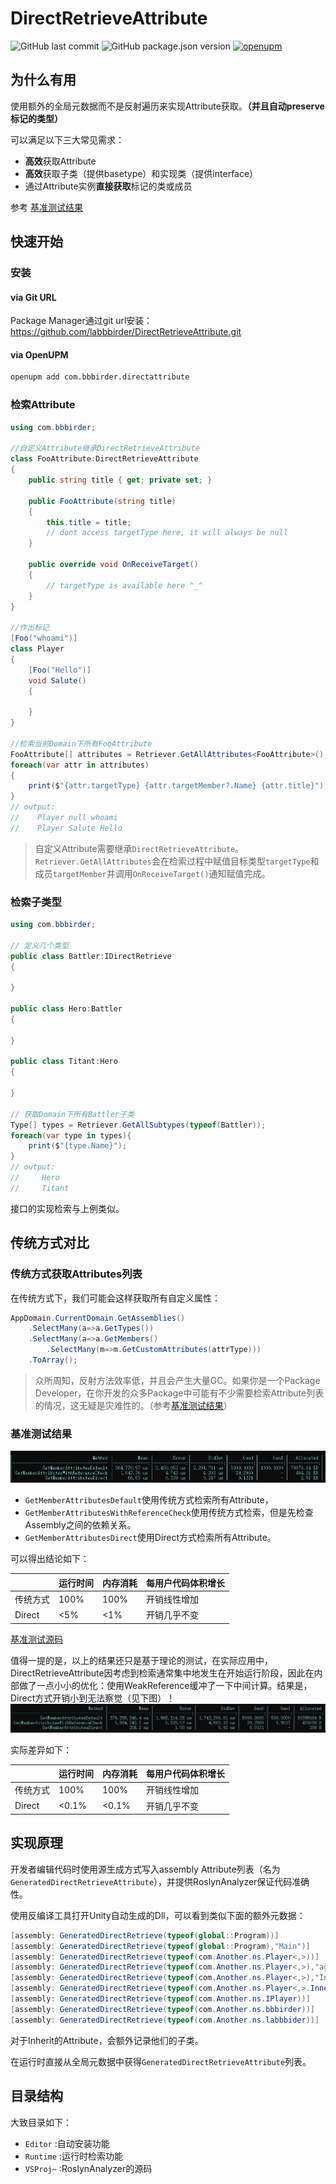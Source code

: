 # DirectRetrieveAttribute

![GitHub last commit](http://img.shields.io/github/last-commit/labbbirder/directretrieveattribute)
![GitHub package.json version](http://img.shields.io/github/package-json/v/labbbirder/directretrieveattribute)
[![openupm](http://img.shields.io/npm/v/com.bbbirder.directattribute?label=openupm&registry_uri=https://package.openupm.com)](https://openupm.com/packages/com.bbbirder.directattribute/)

## 为什么有用

使用额外的全局元数据而不是反射遍历来实现Attribute获取。**（并且自动preserve标记的类型）**

可以满足以下三大常见需求：

* **高效**获取Attribute
* **高效**获取子类（提供basetype）和实现类（提供interface）
* 通过Attribute实例**直接获取**标记的类或成员

参考 [基准测试结果](#基准测试结果)

## 快速开始

### 安装

#### via Git URL

Package Manager通过git url安装： https://github.com/labbbirder/DirectRetrieveAttribute.git

#### via OpenUPM

```bash
openupm add com.bbbirder.directattribute
```

### 检索Attribute

```csharp
using com.bbbirder;

//自定义Attribute继承DirectRetrieveAttribute
class FooAttribute:DirectRetrieveAttribute 
{
    public string title { get; private set; }
    
    public FooAttribute(string title)
    {
        this.title = title;
        // dont access targetType here, it will always be null
    }
    
    public override void OnReceiveTarget()
    {
        // targetType is available here ^_^
    }
}

//作出标记
[Foo("whoami")]
class Player
{
    [Foo("Hello")]
    void Salute()
    {

    }
}

//检索当前Domain下所有FooAttribute
FooAttribute[] attributes = Retriever.GetAllAttributes<FooAttribute>(); 
foreach(var attr in attributes)
{
    print($"{attr.targetType} {attr.targetMember?.Name} {attr.title}"); 
}
// output: 
//    Player null whoami
//    Player Salute Hello
```

> 自定义Attribute需要继承`DirectRetrieveAttribute`。`Retriever.GetAllAttributes`会在检索过程中赋值目标类型`targetType`和成员`targetMember`并调用`OnReceiveTarget()`通知赋值完成。

### 检索子类型

```csharp
using com.bbbirder;

// 定义几个类型
public class Battler:IDirectRetrieve
{

}

public class Hero:Battler
{

}

public class Titant:Hero
{

}

// 获取Domain下所有Battler子类
Type[] types = Retriever.GetAllSubtypes(typeof(Battler));
foreach(var type in types){
    print($"{type.Name}");
}
// output:
//     Hero
//     Titant
```

接口的实现检索与上例类似。

## 传统方式对比

### 传统方式获取Attributes列表

在传统方式下，我们可能会这样获取所有自定义属性：

```csharp
AppDomain.CurrentDomain.GetAssemblies()
    .SelectMany(a=>a.GetTypes())
    .SelectMany(a=>a.GetMembers()
        .SelectMany(m=>m.GetCustomAttributes(attrType)))
    .ToArray();
```

> 众所周知，反射方法效率低，并且会产生大量GC。如果你是一个Package Developer，在你开发的众多Package中可能有不少需要检索Attribute列表的情况，这无疑是灾难性的。（参考[基准测试结果](#基准测试结果)）

### 基准测试结果

![benchmark](Documentation/benchmark.jpg)

* `GetMemberAttributesDefault`使用传统方式检索所有Attribute，
* `GetMemberAttributesWithReferenceCheck`使用传统方式检索，但是先检查Assembly之间的依赖关系。
* `GetMemberAttributesDirect`使用Direct方式检索所有Attribute。

可以得出结论如下：

||运行时间| 内存消耗|每用户代码体积增长|
|--|--|--|--|
|传统方式|100%|100%|开销线性增加|
|Direct|<5%|<1%|开销几乎不变|

[基准测试源码](Documentation/benchmark.md)

值得一提的是，以上的结果还只是基于理论的测试，在实际应用中，DirectRetrieveAttribute因考虑到检索通常集中地发生在开始运行阶段，因此在内部做了一点小小的优化：使用WeakReference缓冲了一下中间计算。结果是，Direct方式开销小到无法察觉（见下图）！
![benchmark](Documentation/benchmark-real.jpg)

实际差异如下：

||运行时间| 内存消耗|每用户代码体积增长|
|--|--|--|--|
|传统方式|100%|100%|开销线性增加|
|Direct|<0.1%|<0.1%|开销几乎不变|

## 实现原理

开发者编辑代码时使用源生成方式写入assembly Attribute列表（名为`GeneratedDirectRetrieveAttribute`），并提供RoslynAnalyzer保证代码准确性。

使用反编译工具打开Unity自动生成的Dll，可以看到类似下面的额外元数据：

```csharp
[assembly: GeneratedDirectRetrieve(typeof(global::Program))]
[assembly: GeneratedDirectRetrieve(typeof(global::Program),"Main")]
[assembly: GeneratedDirectRetrieve(typeof(com.Another.ns.Player<,>))]
[assembly: GeneratedDirectRetrieve(typeof(com.Another.ns.Player<,>),"age")]
[assembly: GeneratedDirectRetrieve(typeof(com.Another.ns.Player<,>),"Inner")]
[assembly: GeneratedDirectRetrieve(typeof(com.Another.ns.Player<,>.Inner))]
[assembly: GeneratedDirectRetrieve(typeof(com.Another.ns.IPlayer))]
[assembly: GeneratedDirectRetrieve(typeof(com.Another.ns.bbbirder))]
[assembly: GeneratedDirectRetrieve(typeof(com.Another.ns.labbbider))]
```

对于Inherit的Attribute，会额外记录他们的子类。

在运行时直接从全局元数据中获得`GeneratedDirectRetrieveAttribute`列表。

## 目录结构

大致目录如下：

* `Editor` :自动安装功能
* `Runtime` :运行时检索功能
* `VSProj~` :RoslynAnalyzer的源码
